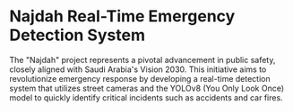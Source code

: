 # Najdah Real-Time Emergency Detection System

The "Najdah" project represents a pivotal advancement in public safety, closely aligned with Saudi Arabia's Vision 2030. This initiative aims to revolutionize emergency response by developing a real-time detection system that utilizes street cameras and the YOLOv8 (You Only Look Once) model to quickly identify critical incidents such as accidents and car fires.
